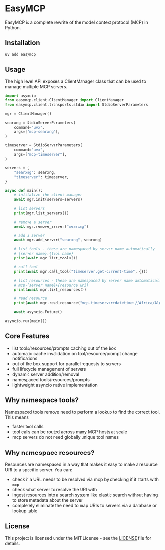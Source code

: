 # EasyMCP

EasyMCP is a complete rewrite of the model context protocol (MCP) in Python.

## Installation

```bash
uv add easymcp
```

## Usage

The high level API exposes a ClientManager class that can be used to manage multiple MCP servers.

```python
import asyncio
from easymcp.client.ClientManager import ClientManager
from easymcp.client.transports.stdio import StdioServerParameters

mgr = ClientManager()

searxng = StdioServerParameters(
    command="uvx",
    args=["mcp-searxng"],
)

timeserver = StdioServerParameters(
    command="uvx",
    args=["mcp-timeserver"],
)

servers = {
    "searxng": searxng,
    "timeserver": timeserver,
}

async def main():
    # initialize the client manager
    await mgr.init(servers=servers)

    # list servers
    print(mgr.list_servers())

    # remove a server
    await mgr.remove_server("searxng")

    # add a server
    await mgr.add_server("searxng", searxng)

    # list tools - these are namespaced by server name automatically
    # {server name}.{tool name}
    print(await mgr.list_tools())

    # call tool
    print(await mgr.call_tool("timeserver.get-current-time", {}))

    # list resources - these are namespaced by server name automatically
    # mcp-{server name}+{resource uri}
    print(await mgr.list_resources())

    # read resource
    print(await mgr.read_resource("mcp-timeserver+datetime://Africa/Algiers/now"))

    await asyncio.Future()

asyncio.run(main())
```

## Core Features

- list tools/resources/prompts caching out of the box
- automatic cache invalidation on tool/resource/prompt change notifications
- out of the box support for parallel requests to servers
- full lifecycle management of servers
- dynamic server addition/removal
- namespaced tools/resources/prompts
- lightweight asyncio native implementation

## Why namespace tools?

Namespaced tools remove need to perform a lookup to find the correct tool. This means:

- faster tool calls
- tool calls can be routed across many MCP hosts at scale
- mcp servers do not need globally unique tool names

## Why namespace resources?

Resources are namespaced in a way that makes it easy to make a resource URI to a specific server. You can:

- check if a URL needs to be resolved via mcp by checking if it starts with `mcp`
- check what server to resolve the URI with
- ingest resources into a search system like elastic search without having to store metadata about the server
- completely eliminate the need to map URIs to servers via a database or lookup table

## License

This project is licensed under the MIT License - see the [LICENSE](LICENSE) file for details.
